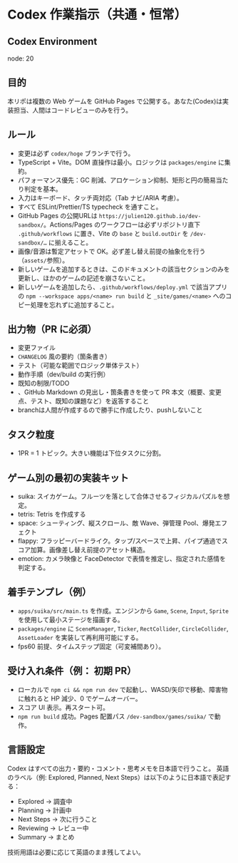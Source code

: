 # Codex 作業指示（共通・恒常）

## Codex Environment

node: 20

## 目的

本リポは複数の Web ゲームを GitHub Pages で公開する。あなた(Codex)は実装担当、人間はコードレビューのみを行う。

## ルール

- 変更は必ず `codex/hoge` ブランチで行う。
- TypeScript + Vite。DOM 直操作は最小。ロジックは `packages/engine` に集約。
- パフォーマンス優先：GC 削減、アロケーション抑制、矩形と円の簡易当たり判定を基本。
- 入力はキーボード、タッチ両対応（Tab ナビ/ARIA 考慮）。
- すべて ESLint/Prettier/TS typecheck を通すこと。
- GitHub Pages の公開URLは `https://julien120.github.io/dev-sandbox/`。Actions/Pages のワークフローは必ずリポジトリ直下 `.github/workflows` に置き、Vite の `base` と `build.outDir` を `/dev-sandbox/…` に揃えること。
- 画像/音源は暫定アセットで OK。必ず差し替え前提の抽象化を行う（`assets/`参照）。
- 新しいゲームを追加するときは、このドキュメントの該当セクションのみを更新し、ほかのゲームの記述を崩さないこと。
- 新しいゲームを追加したら、`.github/workflows/deploy.yml` で該当アプリの `npm --workspace apps/<name> run build` と `_site/games/<name>` へのコピー処理を忘れずに追加すること。

## 出力物（PR に必須）

- 変更ファイル
- `CHANGELOG` 風の要約（箇条書き）
- テスト（可能な範囲でロジック単体テスト）
- 動作手順（dev/build の実行例）
- 既知の制限/TODO
- 、GitHub Markdown の見出し・箇条書きを使って PR 本文（概要、変更点、テスト、既知の課題など）を返答すること
- branchは人間が作成するので勝手に作成したり、pushしないこと

## タスク粒度

- 1PR = 1 トピック。大きい機能は下位タスクに分割。

## ゲーム別の最初の実装キット

- suika: スイカゲーム。フルーツを落として合体させるフィジカルパズルを想定。
- tetris: Tetris を作成する
- space: シューティング、縦スクロール、敵 Wave、弾管理 Pool、爆発エフェクト
- flappy: フラッピーバードライク。タップ/スペースで上昇、パイプ通過でスコア加算。画像差し替え前提のアセット構造。
- emotion: カメラ映像と FaceDetector で表情を推定し、指定された感情を判定する。

## 着手テンプレ（例）

- `apps/suika/src/main.ts` を作成。エンジンから `Game`, `Scene`, `Input`, `Sprite` を使用して最小ステージを描画する。
- `packages/engine` に `SceneManager`, `Ticker`, `RectCollider`, `CircleCollider`, `AssetLoader` を実装して再利用可能にする。
- fps60 前提、タイムステップ固定（可変補間あり）。

## 受け入れ条件（例： 初期 PR）

- ローカルで `npm ci && npm run dev` で起動し、WASD/矢印で移動、障害物に触れると HP 減少、0 でゲームオーバー。
- スコア UI 表示。再スタート可。
- `npm run build` 成功。Pages 配置パス `/dev-sandbox/games/suika/` で動作。

## 言語設定

Codex はすべての出力・要約・コメント・思考メモを日本語で行うこと。
英語のラベル（例: Explored, Planned, Next Steps）は以下のように日本語で表記する：

- Explored → 調査中
- Planning → 計画中
- Next Steps → 次に行うこと
- Reviewing → レビュー中
- Summary → まとめ

技術用語は必要に応じて英語のまま残してよい。
